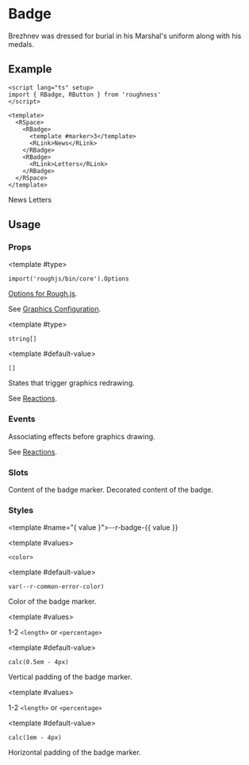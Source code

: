 <script lang="ts" setup>
import { RBadge, RDetails, RLink, RSpace, RTable, RText } from 'roughness'
</script>

# Badge

Brezhnev was dressed for burial in his Marshal's uniform along with his medals.

## Example

<RDetails>
  <template #summary>Show Code</template>

```vue
<script lang="ts" setup>
import { RBadge, RButton } from 'roughness'
</script>

<template>
  <RSpace>
    <RBadge>
      <template #marker>3</template>
      <RLink>News</RLink>
    </RBadge>
    <RBadge>
      <RLink>Letters</RLink>
    </RBadge>
  </RSpace>
</template>
```

</RDetails>

<RSpace>
  <RBadge>
    <template #marker>3</template>
    <RLink>News</RLink>
  </RBadge>
  <RBadge>
    <RLink>Letters</RLink>
  </RBadge>
</RSpace>

## Usage

### Props

<RPropsTable>

  <RProp name="graphics-options">

  <template #type>

  `import('roughjs/bin/core').Options`

  </template>

  [Options for Rough.js](https://github.com/rough-stuff/rough/wiki#options).

  See [Graphics Configuration](/components/graphics#component-prop).

  </RProp>

  <RProp name="reactions">

  <template #type>

  `string[]`

  </template>

  <template #default-value>

  `[]`

  </template>

  States that trigger graphics redrawing.

  See [Reactions](/guide/theme#reactions).

  </RProp>

</RPropsTable>

### Events

<REventsTable>

  <REvent name="will-draw">

  Associating effects before graphics drawing.

  See [Reactions](/guide/theme#reactions).

  </REvent>

</REventsTable>

### Slots

<RSlotsTable>

  <RSlot name="marker">
    Content of the badge marker.
  </RSlot>

  <RSlot name="default">
    Decorated content of the badge.
  </RSlot>

</RSlotsTable>

### Styles

<RStylesTable>

  <template #name="{ value }">--r-badge-{{ value }}</template>

  <RStyle name="color">

  <template #values>

  `<color>`

  </template>

  <template #default-value>

  `var(--r-common-error-color)`

  </template>

  Color of the badge marker.

  </RStyle>

  <RStyle name="padding-block">

  <template #values>

  1-2 `<length>` or `<percentage>`

  </template>

  <template #default-value>

  `calc(0.5em - 4px)`

  </template>

  Vertical padding of the badge marker.

  </RStyle>

  <RStyle name="padding-inline">

  <template #values>

  1-2 `<length>` or `<percentage>`

  </template>

  <template #default-value>

  `calc(1em - 4px)`

  </template>

  Horizontal padding of the badge marker.

  </RStyle>

</RStylesTable>
